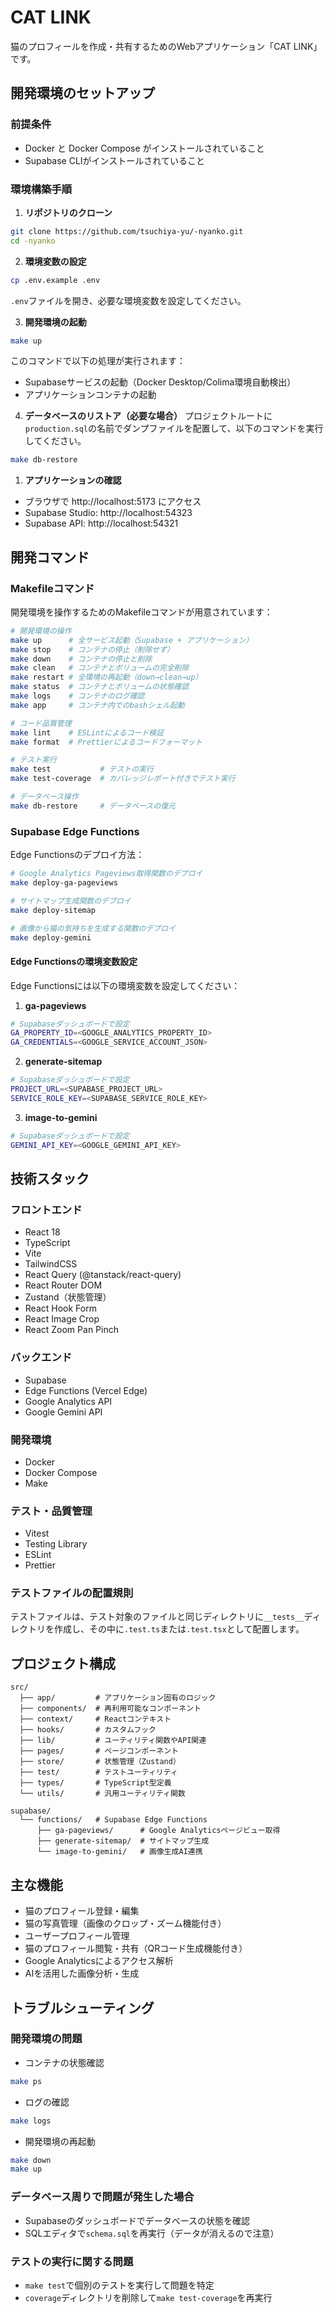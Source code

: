# CAT LINK

猫のプロフィールを作成・共有するためのWebアプリケーション「CAT LINK」です。

## 開発環境のセットアップ

### 前提条件

- Docker と Docker Compose がインストールされていること
- Supabase CLIがインストールされていること

### 環境構築手順

1. **リポジトリのクローン**
```bash
git clone https://github.com/tsuchiya-yu/-nyanko.git
cd -nyanko
```

2. **環境変数の設定**
```bash
cp .env.example .env
```
`.env`ファイルを開き、必要な環境変数を設定してください。

3. **開発環境の起動**
```bash
make up
```
このコマンドで以下の処理が実行されます：
- Supabaseサービスの起動（Docker Desktop/Colima環境自動検出）
- アプリケーションコンテナの起動

4. **データベースのリストア（必要な場合）**
プロジェクトルートに`production.sql`の名前でダンプファイルを配置して、以下のコマンドを実行してください。
```bash
make db-restore
```

1. **アプリケーションの確認**
- ブラウザで http://localhost:5173 にアクセス
- Supabase Studio: http://localhost:54323
- Supabase API: http://localhost:54321

## 開発コマンド

### Makefileコマンド
開発環境を操作するためのMakefileコマンドが用意されています：

```bash
# 開発環境の操作
make up      # 全サービス起動（Supabase + アプリケーション）
make stop    # コンテナの停止（削除せず）
make down    # コンテナの停止と削除
make clean   # コンテナとボリュームの完全削除
make restart # 全環境の再起動（down→clean→up）
make status  # コンテナとボリュームの状態確認
make logs    # コンテナのログ確認
make app     # コンテナ内でのbashシェル起動

# コード品質管理
make lint    # ESLintによるコード検証
make format  # Prettierによるコードフォーマット

# テスト実行
make test           # テストの実行
make test-coverage  # カバレッジレポート付きでテスト実行

# データベース操作
make db-restore     # データベースの復元
```

### Supabase Edge Functions

Edge Functionsのデプロイ方法：

```bash
# Google Analytics Pageviews取得関数のデプロイ
make deploy-ga-pageviews

# サイトマップ生成関数のデプロイ
make deploy-sitemap

# 画像から猫の気持ちを生成する関数のデプロイ
make deploy-gemini
```

#### Edge Functionsの環境変数設定

Edge Functionsには以下の環境変数を設定してください：

1. **ga-pageviews**
```bash
# Supabaseダッシュボードで設定
GA_PROPERTY_ID=<GOOGLE_ANALYTICS_PROPERTY_ID>
GA_CREDENTIALS=<GOOGLE_SERVICE_ACCOUNT_JSON>
```

2. **generate-sitemap**
```bash
# Supabaseダッシュボードで設定
PROJECT_URL=<SUPABASE_PROJECT_URL>
SERVICE_ROLE_KEY=<SUPABASE_SERVICE_ROLE_KEY>
```

3. **image-to-gemini**
```bash
# Supabaseダッシュボードで設定
GEMINI_API_KEY=<GOOGLE_GEMINI_API_KEY>
```

## 技術スタック

### フロントエンド
- React 18
- TypeScript
- Vite
- TailwindCSS
- React Query (@tanstack/react-query)
- React Router DOM
- Zustand（状態管理）
- React Hook Form
- React Image Crop
- React Zoom Pan Pinch

### バックエンド
- Supabase
- Edge Functions (Vercel Edge)
- Google Analytics API
- Google Gemini API

### 開発環境
- Docker
- Docker Compose
- Make

### テスト・品質管理
- Vitest
- Testing Library
- ESLint
- Prettier

### テストファイルの配置規則

テストファイルは、テスト対象のファイルと同じディレクトリに`__tests__`ディレクトリを作成し、その中に`.test.ts`または`.test.tsx`として配置します。

## プロジェクト構成

```
src/
  ├── app/         # アプリケーション固有のロジック
  ├── components/  # 再利用可能なコンポーネント
  ├── context/     # Reactコンテキスト
  ├── hooks/       # カスタムフック
  ├── lib/         # ユーティリティ関数やAPI関連
  ├── pages/       # ページコンポーネント
  ├── store/       # 状態管理（Zustand）
  ├── test/        # テストユーティリティ
  ├── types/       # TypeScript型定義
  └── utils/       # 汎用ユーティリティ関数

supabase/
  └── functions/   # Supabase Edge Functions
      ├── ga-pageviews/      # Google Analyticsページビュー取得
      ├── generate-sitemap/  # サイトマップ生成
      └── image-to-gemini/   # 画像生成AI連携
```

## 主な機能

- 猫のプロフィール登録・編集
- 猫の写真管理（画像のクロップ・ズーム機能付き）
- ユーザープロフィール管理
- 猫のプロフィール閲覧・共有（QRコード生成機能付き）
- Google Analyticsによるアクセス解析
- AIを活用した画像分析・生成

## トラブルシューティング

### 開発環境の問題
- コンテナの状態確認
```bash
make ps
```
- ログの確認
```bash
make logs
```
- 開発環境の再起動
```bash
make down
make up
```

### データベース周りで問題が発生した場合
- Supabaseのダッシュボードでデータベースの状態を確認
- SQLエディタで`schema.sql`を再実行（データが消えるので注意）

### テストの実行に関する問題
- `make test`で個別のテストを実行して問題を特定
- `coverage`ディレクトリを削除して`make test-coverage`を再実行
